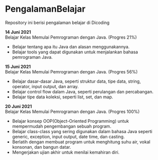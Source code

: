 # PengalamanBelajar
Repository ini berisi pengalaman belajar di Dicoding

**14 Juni 2021**  
Belajar Kelas Memulai Pemrograman dengan Java. (Progres 21%)
  * Belajar tentang apa itu Java dan alasan menggunakannya.
  * Belajar tools yang dapat digunakan untuk menjalankan bahasa pemrograman Java.

**15 Juni 2021**  
Belajar Kelas Memulai Pemrograman dengan Java. (Progres 56%)
 * Belajar dasar-dasar Java, seperti struktur data, tipe data, string, operator, input output, dan array.
 * Belajar control flow dalam Java, seperti perulangan dan percabangan.
 * Belajar tipe data koleksi, seperti list, set, dan map.

**20 Juni 2021**  
Belajar Kelas Memulai Pemrograman dengan Java. (Progres 100%)
 * Belajar konsep OOP(Object-Oriented Programming) untuk mempermudah pengembangan sebuah program.
 * Belajar class-class yang sering digunakan dalam bahasa Java seperti generic, exception, input output, date time, dan casting.
 * Berlatih dengan membuat program untuk menghitung suhu air, vokal konsonan, dan bangun datar.
 * Mengerjakan ujian akhir untuk menilai kemahiran diri.
